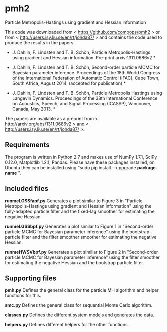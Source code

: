 pmh2
====

Particle Metropolis-Hastings using gradient and Hessian information

This code was downloaded from < https://github.com/compops/pmh2 > or from < http://users.isy.liu.se/en/rt/johda87/ > and contains the code used to produce the results in the papers

* J. Dahlin, F. Lindsten and T. B. Schön, Particle Metropolis-Hastings using gradient and Hessian information. Pre-print arxiv:1311.0686v2 *

* J. Dahlin, F. Lindsten and T. B. Schön, Second-order particle MCMC for Bayesian parameter inference. Proceedings of the 18th World Congress of the International Federation of Automatic Control (IFAC), Cape Town, South Africa, August 2014. (accepted for publication) * 

* J. Dahlin, F. Lindsten and T. B. Schön, Particle Metropolis Hastings using Langevin Dynamics. Proceedings of the 38th International Conference on Acoustics, Speech, and Signal Processing (ICASSP), Vancouver, Canada, May 2013. *

The papers are available as a preprint from < http://arxiv.org/abs/1311.0686v2 > and < http://users.isy.liu.se/en/rt/johda87/ >.

Requirements
--------------
The program is written in Python 2.7 and makes use of NumPy 1.7.1, SciPy 0.12.0, Matplotlib 1.2.1, Pandas. Please have these packages installed, on Ubuntu they can be installed using "sudo pip install --uppgrade **package-name** ".

Included files
--------------
**runmeLGSSfapf.py**
Generates a plot similar to Figure 3 in "Particle Metropolis-Hastings using gradient and Hessian information" using the fully-adapted particle filter and the fixed-lag smoother for estimating the negative Hessian. 

**runmeLGSSbpf.py**
Generates a plot similar to Figure 1 in "Second-order particle MCMC for Bayesian parameter inference" using the bootstrap particle filter and the filter smoother smoother for estimating the negative Hessian. 

**runmeHWSVbpf.py**
Generates a plot similiar to Figure 2 in "Second-order particle MCMC for Bayesian parameter inference" using the filter smoother for estimating the negative Hessian and the bootstrap particle filter.

Supporting files
--------------
**pmh.py**
Defines the general class for the particle MH algorithm and helper functions for this.

**smc.py**
Defines the general class for sequential Monte Carlo algorithm.

**classes.py**
Defines the different system models and generates the data.

**helpers.py**
Defines different helpers for the other functions.
